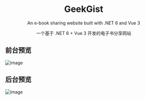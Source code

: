 <h1 align="center">GeekGist</h1>

<div align="center">

An e-book sharing website built with .NET 6 and Vue 3

一个基于 .NET 6 + Vue 3 开发的电子书分享网站

</div>

## 前台预览

![image](https://user-images.githubusercontent.com/5000396/168532917-db16a4fc-8d6a-4cc5-a7d5-4f3df41a803f.png)

## 后台预览

![image](https://user-images.githubusercontent.com/5000396/168533936-380f3a1d-dbe4-4fb3-9b40-4e609925f82f.png)
